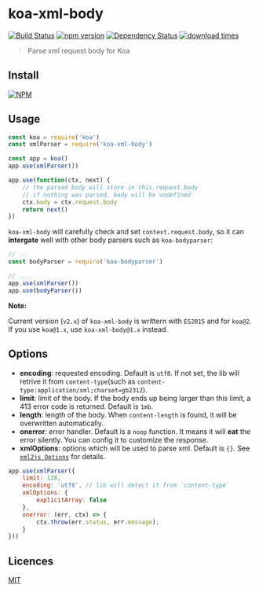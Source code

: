 # koa-xml-body

[![Build Status](https://travis-ci.org/creeperyang/koa-xml-body.svg?branch=master)](https://travis-ci.org/creeperyang/koa-xml-body)
[![npm version](https://badge.fury.io/js/koa-xml-body.svg)](https://badge.fury.io/js/koa-xml-body)
[![Dependency Status](https://david-dm.org/creeperyang/koa-xml-body.svg)](https://david-dm.org/creeperyang/koa-xml-body)
[![download times](https://img.shields.io/npm/dm/koa-xml-body.svg)](https://www.npmjs.com/package/koa-xml-body)

> Parse xml request body for Koa

## Install

[![NPM](https://nodei.co/npm/koa-xml-body.png?downloads=true&downloadRank=true&stars=true)](https://nodei.co/npm/koa-xml-body/)

## Usage

```js
const koa = require('koa')
const xmlParser = require('koa-xml-body')

const app = koa()
app.use(xmlParser())

app.use(function(ctx, next) {
    // the parsed body will store in this.request.body
    // if nothing was parsed, body will be undefined
    ctx.body = ctx.request.body
    return next()
})
```

`koa-xml-body` will carefully check and set `context.request.body`, so it can **intergate** well with other body parsers such as `koa-bodyparser`:

```js
// ...
const bodyParser = require('koa-bodyparser')

// ...
app.use(xmlParser())
app.use(bodyParser())
```

**Note:**

Current version (`v2.x`) of `koa-xml-body` is writtern with `ES2015` and for `koa@2`. If you use `koa@1.x`, use `koa-xml-body@1.x` instead.


## Options

- **encoding**: requested encoding. Default is `utf8`. If not set, the lib will retrive it from `content-type`(such as `content-type:application/xml;charset=gb2312`).
- **limit**: limit of the body. If the body ends up being larger than this limit, a 413 error code is returned. Default is `1mb`.
- **length**: length of the body. When `content-length` is found, it will be overwritten automatically.
- **onerror**: error handler. Default is a `noop` function. It means it will **eat** the error silently. You can config it to customize the response.
- **xmlOptions**: options which will be used to parse xml. Default is `{}`. See [`xml2js Options`](https://github.com/Leonidas-from-XIV/node-xml2js#options) for details.

```js
app.use(xmlParser({
    limit: 128,
    encoding: 'utf8', // lib will detect it from `content-type`
    xmlOptions: {
        explicitArray: false
    },
    onerror: (err, ctx) => {
        ctx.throw(err.status, err.message);
    }
}))
```

## Licences

[MIT](LICENSE)